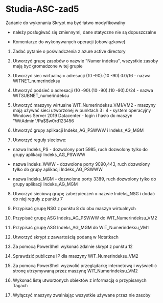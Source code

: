 # Studia-ASC-zad5
Zadanie do wykonania Skrypt ma być łatwo modyfikowalny

- należy posługiwać się zmiennymi, dane statyczne nie są dopuszczalne

- Komentarze do wykonywanych operacji (obowiązkowe)

1) Zadać pytanie o poświadczenia z azure active directory

2) Utworzyć grupę zasobów o nazwie "Numer indeksu", wszystkie zasoby mają być gromadzone w tej grupie

3) Utworzyć siec wirtualną o adresacji (10 -90).(10 -90).0.0/16 - nazwa WITNET_numerindeksu

4) Utworzyć podsieć o adresacji (10 -90).(10 -90).(10 -90).0/24 - nazwa WITSUBNET_numerindeksu

5) Utworzyć maszyny wirtualne WIT_Numerindeksu_VM1/VM2 - maszyny mają używać sieci utworzonej w punktach 3 i 4 - system operacyjny Windows Server 2019 Datacenter - login i hasło do maszyn "WitAdmin"/Pa$$w0rd123456

6) Utworzyć grupy aplikacji Indeks_AG_PSWWW i Indeks_AG_MGM

7) Utworzyć reguły sieciowe:

- nazwa Indeks_PS - dozwolony port 5985, ruch dozwolony tylko do grupy aplikacji Indeks_AG_PSWWW

- nazwa Indeks_WWW - dozwolone porty 9090,443, ruch dozwolony tylko do grupy aplikacji Indeks_AG_PSWWW

 - nazwa Indeks_MGM - dozwolone porty 3389, ruch dozwolony tylko do grupy aplikacji Indeks_AG_MGM

8) Utworzyć sieciową grupę zabezpieczeń o nazwie Indeks_NSG i dodać do niej reguły z punktu 7

9) Przypisać grupę NSG z punktu 8 do obu maszyn wirtualnych

10) Przypisać grupę ASG Indeks_AG_PSWWW do WIT_Numerindeksu_VM2

11) Przypisać grupę ASG Indeks_AG_MGM do WIT_Numerindeksu_VM1

12) Utworzyć skrypt z zawartością podaną w Notatkach  

13) Za pomocą PowerShell wykonać zdalnie skrypt z punktu 12

14) Sprawdzić publiczne IP dla maszyny WIT_Numerindeksu_VM2

15) Za pomocą PowerShell wyzwolić przeglądarkę internetową i wyświetlić stronę utrzymywaną przez maszynę WIT_Numerindeksu_VM2

16) Wykonać listę utworzonych obiektów z informacją o przypisanych Tagach

17) Wyłączyć maszyny zwalniając wszystkie używane przez nie zasoby
